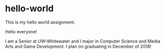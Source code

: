 # hello-world
This is my hello world assignment. 

Hello everyone!

I am a Senior at UW-Whitewater and I major in Computer Science and Media Arts and Game Development. I plan on graduating in December of 2018!

